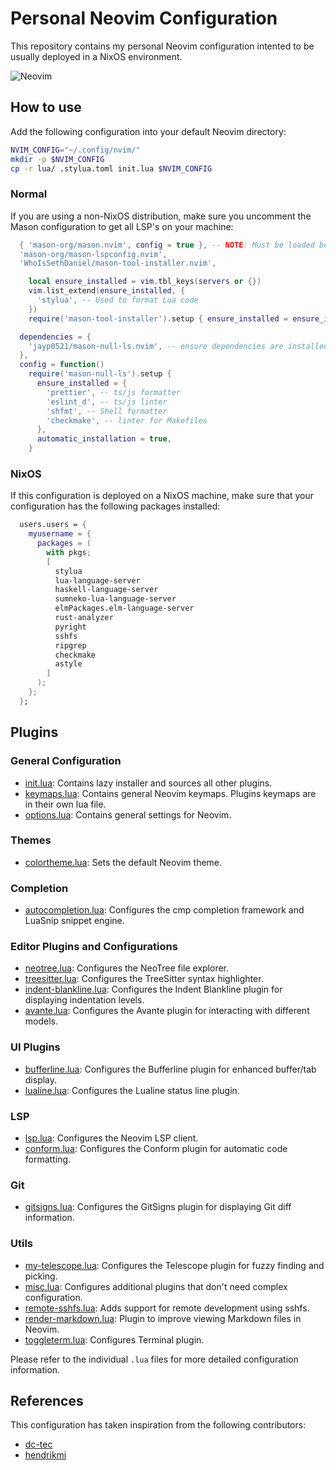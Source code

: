 # Personal Neovim Configuration

This repository contains my personal Neovim configuration intented to be usually deployed in a NixOS environment.

![Neovim](https://drive.usercontent.google.com/download?id=1Wn5ilSAT3UErwV8yGUuYdzYMJNSgdmd9)

## How to use

Add the following configuration into your default Neovim directory:

```bash
NVIM_CONFIG="~/.config/nvim/"
mkdir -p $NVIM_CONFIG
cp -r lua/ .stylua.toml init.lua $NVIM_CONFIG 
```

### Normal

If you are using a non-NixOS distribution, make sure you uncomment the Mason configuration to get all LSP's on your machine:

```lua ./lua/plugins/lsp.lua
  { 'mason-org/mason.nvim', config = true }, -- NOTE: Must be loaded before dependants
  'mason-org/mason-lspconfig.nvim',
  'WhoIsSethDaniel/mason-tool-installer.nvim',
```

```lua ./lua/plugins/lsp.lua
    local ensure_installed = vim.tbl_keys(servers or {})
    vim.list_extend(ensure_installed, {
      'stylua', -- Used to format Lua code
    })
    require('mason-tool-installer').setup { ensure_installed = ensure_installed }
```

``` lua ./lua/plugins/none-ls.lua
  dependencies = {
    'jayp0521/mason-null-ls.nvim', -- ensure dependencies are installed
  },
  config = function()
    require('mason-null-ls').setup {
      ensure_installed = {
        'prettier', -- ts/js formatter
        'eslint_d', -- ts/js linter
        'shfmt', -- Shell formatter
        'checkmake', -- linter for Makefiles
      },
      automatic_installation = true,
    }
```

### NixOS

If this configuration is deployed on a NixOS machine, make sure that your configuration has the following packages installed:

```nix
  users.users = {
    myusername = {
      packages = (
        with pkgs;
        [
          stylua
          lua-language-server
          haskell-language-server
          sumneko-lua-language-server
          elmPackages.elm-language-server
          rust-analyzer
          pyright
          sshfs
          ripgrep
          checkmake
          astyle
        ]
      );
    };
  };
```

## Plugins

### General Configuration

- [init.lua](./init.lua): Contains lazy installer and sources all other plugins.
- [keymaps.lua](./lua/core/keymaps.lua): Contains general Neovim keymaps. Plugins keymaps are in their own lua file.
- [options.lua](./lua/core/options.lua): Contains general settings for Neovim.

### Themes

- [colortheme.lua](./lua/plugins/colortheme.lua): Sets the default Neovim theme.

### Completion

- [autocompletion.lua](./lua/plugins/autocompletion.lua): Configures the cmp completion framework and LuaSnip snippet engine.

### Editor Plugins and Configurations

- [neotree.lua](./lua/plugins/neotree.lua): Configures the NeoTree file explorer.
- [treesitter.lua](./lua/plugins/treesitter.lua): Configures the TreeSitter syntax highlighter.
- [indent-blankline.lua](./lua/plugins/indent-blankline.lua): Configures the Indent Blankline plugin for displaying indentation levels.
- [avante.lua](./lua/plugins/avante.lua): Configures the Avante plugin for interacting with different models.

### UI Plugins

- [bufferline.lua](./lua/plugins/bufferline.lua): Configures the Bufferline plugin for enhanced buffer/tab display.
- [lualine.lua](./lua/plugins/lualine.lua): Configures the Lualine status line plugin.

### LSP

- [lsp.lua](./lua/plugins/lsp.lua): Configures the Neovim LSP client.
- [conform.lua](./lua/plugins/conform.lua): Configures the Conform plugin for automatic code formatting.

### Git

- [gitsigns.lua](./lua/plugins/gitsigns.lua): Configures the GitSigns plugin for displaying Git diff information.

### Utils

- [my-telescope.lua](./lua/plugins/my-telescope.lua): Configures the Telescope plugin for fuzzy finding and picking.
- [misc.lua](./lua/plugins/misc.lua): Configures additional plugins that don't need complex configuration.
- [remote-sshfs.lua](./lua/plugins/remote-sshfs.lua): Adds support for remote development using sshfs.
- [render-markdown.lua](./lua/plugins/render-markdown.lua): Plugin to improve viewing Markdown files in Neovim.
- [toggleterm.lua](./lua/plugins/toggleterm.lua): Configures Terminal plugin.

Please refer to the individual `.lua` files for more detailed configuration information.

## References

This configuration has taken inspiration from the following contributors:

- [dc-tec](https://github.com/dc-tec/nixvim)
- [hendrikmi](https://github.com/hendrikmi/neovim-kickstart-config)
